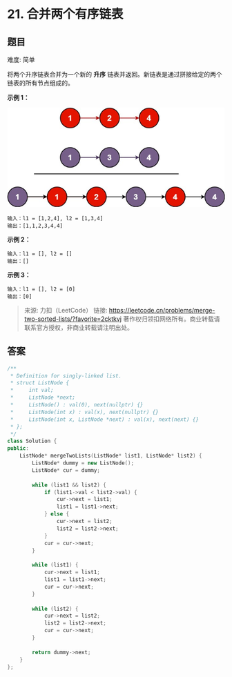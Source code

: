 # 21. 合并两个有序链表

## 题目

难度: 简单

将两个升序链表合并为一个新的 **升序** 链表并返回。新链表是通过拼接给定的两个链表的所有节点组成的。

**示例 1：**

![](image/image-20231022180740943.png)


```
输入：l1 = [1,2,4], l2 = [1,3,4]
输出：[1,1,2,3,4,4]

```

**示例 2：**

```
输入：l1 = [], l2 = []
输出：[]

```

**示例 3：**

```
输入：l1 = [], l2 = [0]
输出：[0]

```

> 来源: 力扣（LeetCode）
> 链接: <https://leetcode.cn/problems/merge-two-sorted-lists/?favorite=2cktkvj>
> 著作权归领扣网络所有。商业转载请联系官方授权，非商业转载请注明出处。

## 答案

```c++
/**
 * Definition for singly-linked list.
 * struct ListNode {
 *     int val;
 *     ListNode *next;
 *     ListNode() : val(0), next(nullptr) {}
 *     ListNode(int x) : val(x), next(nullptr) {}
 *     ListNode(int x, ListNode *next) : val(x), next(next) {}
 * };
 */
class Solution {
public:
    ListNode* mergeTwoLists(ListNode* list1, ListNode* list2) {
        ListNode* dummy = new ListNode();
        ListNode* cur = dummy;

        while (list1 && list2) {
            if (list1->val < list2->val) {
                cur->next = list1;
                list1 = list1->next;
            } else {
                cur->next = list2;
                list2 = list2->next;
            }
            cur = cur->next;
        }

        while (list1) {
            cur->next = list1;
            list1 = list1->next;
            cur = cur->next;
        }

        while (list2) {
            cur->next = list2;
            list2 = list2->next;
            cur = cur->next;
        }

        return dummy->next;
    }
};
```
